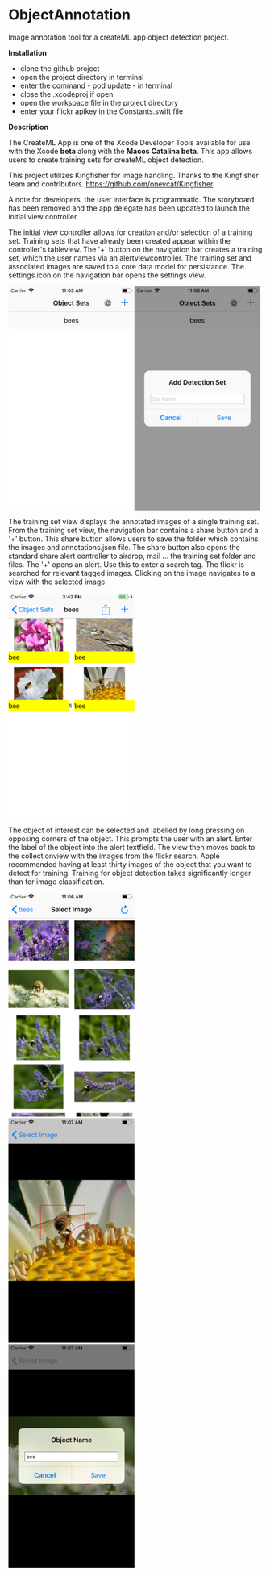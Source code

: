 # ObjectAnnotation
Image annotation tool for a createML app object detection project.

<b>Installation</b>

* clone the github project
* open the project directory in terminal
* enter the command - pod update - in terminal 
* close the .xcodeproj if open
* open the workspace file in the project directory
* enter your flickr apikey in the Constants.swift file

<b>Description</b>

The CreateML App is one of the Xcode Developer Tools available for use with the Xcode <b>beta</b> along with the <b>Macos Catalina beta</b>. This app allows users to create training sets for createML object detection. 

This project utilizes Kingfisher for image handling. Thanks to the Kingfisher team and contributors. 
https://github.com/onevcat/Kingfisher

A note for developers, the user interface is programmatic. The storyboard has been removed and the app delegate has been updated to launch the initial view controller.

The initial view controller allows for creation and/or selection of a training set. Training sets that have already been created appear within the controller's tableview. The '+' button on the navigation bar creates a training set, which the user names via an alertviewcontroller. The training set and associated images are saved to a core data model for persistance. The settings icon on the navigation bar opens the settings view. 
<p>
  <kbd>
<img align="left" width="250" src="https://github.com/david-p-lang/ObjectAnnotation/blob/master/images/TrainingSetList.png">
  </kbd>
  <kbd>
<img align="center" width="250" src="https://github.com/david-p-lang/ObjectAnnotation/blob/master/images/AddSet.png">
  </kbd>
<p>

The training set view displays the annotated images of a single training set. From the training set view, the navigation bar contains a share button and a '+' button. This share button allows users to save the folder which contains the images and annotations.json file. The share button also opens the standard share alert controller to airdrop, mail ... the training set folder and files. The '+' opens an alert. Use this to enter a search tag. The flickr is searched for relevant tagged images. Clicking on the image navigates to a view with the selected image.

<kbd>
<img width="250" src="https://github.com/david-p-lang/ObjectAnnotation/blob/master/images/Share.png">
  </kbd>

The object of interest can be selected and labelled by long pressing on opposing corners of the object. This prompts the user with an alert. Enter the label of the object into the alert textfield. The view then moves back to the collectionview with the images from the flickr search. Apple recommended having at least thirty images of the object that you want to detect for training. Training for object detection takes significantly longer than for image classification.
<p>
  <kbd>
<img width="250" src="https://github.com/david-p-lang/ObjectAnnotation/blob/master/images/ImageSelection.png">
  </kbd>
    <kbd>
<img width="250" src="https://github.com/david-p-lang/ObjectAnnotation/blob/master/images/ObjectFrame.png">
  </kbd>
  <kbd>
<img width="250" src="https://github.com/david-p-lang/ObjectAnnotation/blob/master/images/AddLabel.png">
  </kbd>

<p>




